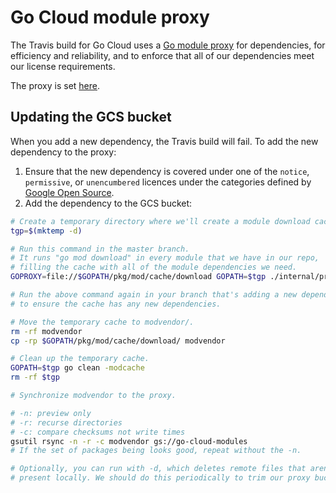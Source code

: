# Go Cloud module proxy

The Travis build for Go Cloud uses a [Go module proxy][] for dependencies, for
efficiency and reliability, and to enforce that all of our dependencies meet our
license requirements.

The proxy is set
[here](https://github.com/google/go-cloud/blob/master/.travis.yml#L22).

[Go module proxy]: https://research.swtch.com/vgo-module

## Updating the GCS bucket

When you add a new dependency, the Travis build will fail. To add the new
dependency to the proxy:

1.  Ensure that the new dependency is covered under one of the `notice`,
    `permissive`, or `unencumbered` licences under the categories defined by
    [Google Open Source](https://opensource.google.com/docs/thirdparty/licenses/).
2.  Add the dependency to the GCS bucket:

```bash
# Create a temporary directory where we'll create a module download cache.
tgp=$(mktemp -d)

# Run this command in the master branch.
# It runs "go mod download" in every module that we have in our repo,
# filling the cache with all of the module dependencies we need.
GOPROXY=file://$GOPATH/pkg/mod/cache/download GOPATH=$tgp ./internal/proxy/makeproxy.sh

# Run the above command again in your branch that's adding a new dependency,
# to ensure the cache has any new dependencies.

# Move the temporary cache to modvendor/.
rm -rf modvendor
cp -rp $GOPATH/pkg/mod/cache/download/ modvendor

# Clean up the temporary cache.
GOPATH=$tgp go clean -modcache
rm -rf $tgp

# Synchronize modvendor to the proxy.

# -n: preview only
# -r: recurse directories
# -c: compare checksums not write times
gsutil rsync -n -r -c modvendor gs://go-cloud-modules
# If the set of packages being looks good, repeat without the -n.

# Optionally, you can run with -d, which deletes remote files that aren't
# present locally. We should do this periodically to trim our proxy bucket.
```
